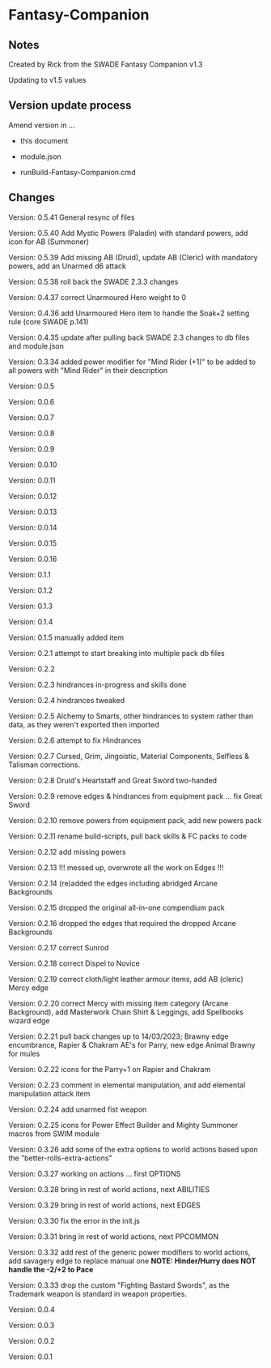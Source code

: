 # Fantasy-Companion

## Notes

Created by Rick from the SWADE Fantasy Companion v1.3

Updating to v1.5 values

## Version update process

Amend version in ...

* this document

* module.json

* runBuild-Fantasy-Companion.cmd

## Changes

Version: 0.5.41 General resync of files

Version: 0.5.40 Add Mystic Powers (Paladin) with standard powers, add icon for AB (Summoner)

Version: 0.5.39 Add missing AB (Druid), update AB (Cleric) with mandatory powers, add an Unarmed d6 attack

Version: 0.5.38 roll back the SWADE 2.3.3 changes

Version: 0.4.37 correct Unarmoured Hero weight to 0

Version: 0.4.36 add Unarmoured Hero item to handle the Soak+2 setting rule (core SWADE p.141)

Version: 0.4.35 update after pulling back SWADE 2.3 changes to db files and module.json

Version: 0.3.34 added power modifier for "Mind Rider (+1)" to be added to all powers with "Mind Rider" in their description

Version: 0.0.5  

Version: 0.0.6  

Version: 0.0.7  

Version: 0.0.8  

Version: 0.0.9  

Version: 0.0.10

Version: 0.0.11

Version: 0.0.12

Version: 0.0.13

Version: 0.0.14

Version: 0.0.15

Version: 0.0.16

Version: 0.1.1

Version: 0.1.2

Version: 0.1.3

Version: 0.1.4

Version: 0.1.5 manually added item

Version: 0.2.1 attempt to start breaking into multiple pack db files

Version: 0.2.2

Version: 0.2.3 hindrances in-progress and skills done

Version: 0.2.4 hindrances tweaked

Version: 0.2.5 Alchemy to Smarts, other hindrances to system rather than data, as they weren't exported then imported

Version: 0.2.6 attempt to fix Hindrances

Version: 0.2.7 Cursed, Grim, Jingoistic, Material Components, Selfless & Talisman corrections.

Version: 0.2.8 Druid's Heartstaff and Great Sword two-handed

Version: 0.2.9 remove edges & hindrances from equipment pack ... fix Great Sword

Version: 0.2.10 remove powers from equipment pack, add new powers pack

Version: 0.2.11 rename build-scripts, pull back skills & FC packs to code

Version: 0.2.12 add missing powers

Version: 0.2.13 !!! messed up, overwrote all the work on Edges !!!

Version: 0.2.14 (re)added the edges including abridged Arcane Backgrounds

Version: 0.2.15 dropped the original all-in-one compendium pack

Version: 0.2.16 dropped the edges that required the dropped Arcane Backgrounds

Version: 0.2.17 correct Sunrod

Version: 0.2.18 correct Dispel to Novice

Version: 0.2.19 correct cloth/light leather armour items, add AB (cleric) Mercy edge

Version: 0.2.20 correct Mercy with missing item category (Arcane Background), add Masterwork Chain Shirt & Leggings, add Spellbooks wizard edge

Version: 0.2.21 pull back changes up to 14/03/2023; Brawny edge encumbrance, Rapier & Chakram AE's for Parry, new edge Animal Brawny for mules

Version: 0.2.22 icons for the Parry+1 on Rapier and Chakram

Version: 0.2.23 comment in elemental manipulation, and add elemental manipulation attack item

Version: 0.2.24 add unarmed fist weapon

Version: 0.2.25 icons for Power Effect Builder and Mighty Summoner macros from SWIM module

Version: 0.3.26 add some of the extra options to world actions based upon the "better-rolls-extra-actions"

Version: 0.3.27 working on actions ... first OPTIONS

Version: 0.3.28 bring in rest of world actions, next ABILITIES

Version: 0.3.29 bring in rest of world actions, next EDGES

Version: 0.3.30 fix the error in the init.js

Version: 0.3.31 bring in rest of world actions, next PPCOMMON

Version: 0.3.32 add rest of the generic power modifiers to world actions, add savagery edge to replace manual one
    **NOTE: Hinder/Hurry does NOT handle the -2/+2 to Pace**

Version: 0.3.33 drop the custom "Fighting Bastard Swords", as the Trademark weapon is standard in weapon properties.

Version: 0.0.4

Version: 0.0.3

Version: 0.0.2  

Version: 0.0.1  
